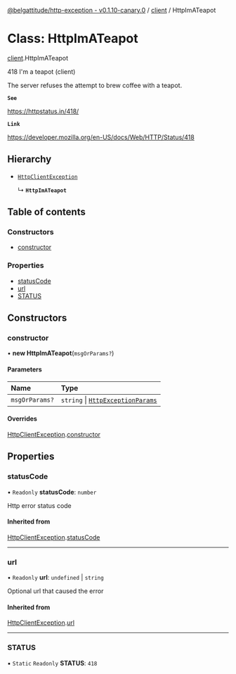 [@belgattitude/http-exception - v0.1.10-canary.0](../README.md) / [client](../modules/client.md) / HttpImATeapot

# Class: HttpImATeapot

[client](../modules/client.md).HttpImATeapot

418 I'm a teapot (client)

The server refuses the attempt to brew coffee with a teapot.

**`See`**

https://httpstatus.in/418/

**`Link`**

https://developer.mozilla.org/en-US/docs/Web/HTTP/Status/418

## Hierarchy

- [`HttpClientException`](base.HttpClientException.md)

  ↳ **`HttpImATeapot`**

## Table of contents

### Constructors

- [constructor](client.HttpImATeapot.md#constructor)

### Properties

- [statusCode](client.HttpImATeapot.md#statuscode)
- [url](client.HttpImATeapot.md#url)
- [STATUS](client.HttpImATeapot.md#status)

## Constructors

### constructor

• **new HttpImATeapot**(`msgOrParams?`)

#### Parameters

| Name           | Type                                                                         |
| :------------- | :--------------------------------------------------------------------------- |
| `msgOrParams?` | `string` \| [`HttpExceptionParams`](../modules/types.md#httpexceptionparams) |

#### Overrides

[HttpClientException](base.HttpClientException.md).[constructor](base.HttpClientException.md#constructor)

## Properties

### statusCode

• `Readonly` **statusCode**: `number`

Http error status code

#### Inherited from

[HttpClientException](base.HttpClientException.md).[statusCode](base.HttpClientException.md#statuscode)

---

### url

• `Readonly` **url**: `undefined` \| `string`

Optional url that caused the error

#### Inherited from

[HttpClientException](base.HttpClientException.md).[url](base.HttpClientException.md#url)

---

### STATUS

▪ `Static` `Readonly` **STATUS**: `418`
